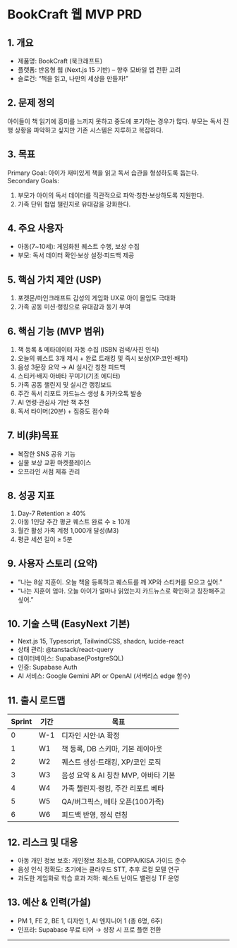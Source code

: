 # BookCraft 웹 MVP PRD

## 1. 개요
- 제품명: BookCraft (북크래프트)
- 플랫폼: 반응형 웹 (Next.js 15 기반) – 향후 모바일 앱 전환 고려
- 슬로건: “책을 읽고, 나만의 세상을 만들자!”

## 2. 문제 정의
아이들이 책 읽기에 흥미를 느끼지 못하고 중도에 포기하는 경우가 많다. 부모는 독서 진행 상황을 파악하고 싶지만 기존 시스템은 지루하고 복잡하다.

## 3. 목표
Primary Goal: 아이가 재미있게 책을 읽고 독서 습관을 형성하도록 돕는다.
Secondary Goals:
1. 부모가 아이의 독서 데이터를 직관적으로 파악·칭찬·보상하도록 지원한다.
2. 가족 단위 협업 챌린지로 유대감을 강화한다.

## 4. 주요 사용자
- 아동(7~10세): 게임화된 퀘스트 수행, 보상 수집
- 부모: 독서 데이터 확인·보상 설정·피드백 제공

## 5. 핵심 가치 제안 (USP)
1. 포켓몬/마인크래프트 감성의 게임화 UX로 아이 몰입도 극대화
2. 가족 공동 미션·랭킹으로 유대감과 동기 부여

## 6. 핵심 기능 (MVP 범위)
1. 책 등록 & 메타데이터 자동 수집 (ISBN 검색/사진 인식)
2. 오늘의 퀘스트 3개 제시 + 완료 트래킹 및 즉시 보상(XP·코인·배지)
3. 음성 3문장 요약 → AI 실시간 칭찬 피드백
4. 스티커·배지·아바타 꾸미기(기초 에디터)
5. 가족 공동 챌린지 및 실시간 랭킹보드
6. 주간 독서 리포트 카드뉴스 생성 & 카카오톡 발송
7. AI 연령·관심사 기반 책 추천
8. 독서 타이머(20분) + 집중도 점수화

## 7. 비(非)목표
- 복잡한 SNS 공유 기능
- 실물 보상 교환 마켓플레이스
- 오프라인 서점 제휴 관리

## 8. 성공 지표
1. Day-7 Retention ≥ 40%
2. 아동 1인당 주간 평균 퀘스트 완료 수 ≥ 10개
3. 월간 활성 가족 계정 1,000개 달성(M3)
4. 평균 세션 길이 ≥ 5분

## 9. 사용자 스토리 (요약)
- “나는 8살 지훈이. 오늘 책을 등록하고 퀘스트를 깨 XP와 스티커를 모으고 싶어.”
- “나는 지훈이 엄마. 오늘 아이가 얼마나 읽었는지 카드뉴스로 확인하고 칭찬해주고 싶어.”

## 10. 기술 스택 (EasyNext 기본)
- Next.js 15, Typescript, TailwindCSS, shadcn, lucide-react
- 상태 관리: @tanstack/react-query
- 데이터베이스: Supabase(PostgreSQL)
- 인증: Supabase Auth
- AI 서비스: Google Gemini API or OpenAI (서버리스 edge 함수)

## 11. 출시 로드맵
| Sprint | 기간 | 목표 |
|---|---|---|
| 0 | W-1 | 디자인 시안·IA 확정 |
| 1 | W1 | 책 등록, DB 스키마, 기본 레이아웃 |
| 2 | W2 | 퀘스트 생성·트래킹, XP/코인 로직 |
| 3 | W3 | 음성 요약 & AI 칭찬 MVP, 아바타 기본 |
| 4 | W4 | 가족 챌린지·랭킹, 주간 리포트 베타 |
| 5 | W5 | QA/버그픽스, 베타 오픈(100가족) |
| 6 | W6 | 피드백 반영, 정식 런칭 |

## 12. 리스크 및 대응
- 아동 개인 정보 보호: 개인정보 최소화, COPPA/KISA 가이드 준수
- 음성 인식 정확도: 초기에는 클라우드 STT, 추후 로컬 모델 연구
- 과도한 게임화로 학습 효과 저하: 퀘스트 난이도 밸런싱 TF 운영

## 13. 예산 & 인력(가설)
- PM 1, FE 2, BE 1, 디자인 1, AI 엔지니어 1 (총 6명, 6주)
- 인프라: Supabase 무료 티어 → 성장 시 프로 플랜 전환

---